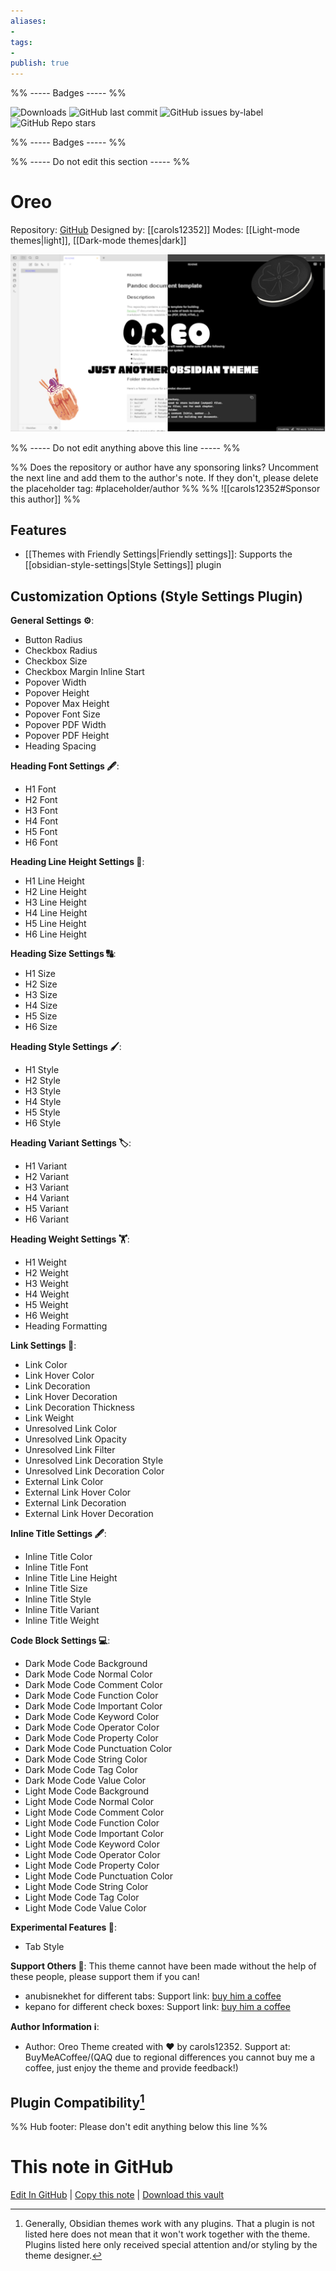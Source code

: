 ```yaml
---
aliases:
- 
tags: 
- 
publish: true
---
```


%% ----- Badges ----- %%

![Downloads](https://img.shields.io/badge/downloads-2607-573E7A?style=for-the-badge&logo=)
![GitHub last commit](https://img.shields.io/github/last-commit/carols12352/Oreo-theme?color=573E7A&label=last%20update&logo=github&style=for-the-badge)
![GitHub issues by-label](https://img.shields.io/github/issues/carols12352/Oreo-theme/help%20wanted?color=573E7A&logo=github&style=for-the-badge) 
![GitHub Repo stars](https://img.shields.io/github/stars/carols12352/Oreo-theme?color=573E7A&logo=github&style=for-the-badge)

%% ----- Badges ----- %%

%% ----- Do not edit this section ----- %%

# Oreo

Repository: [GitHub](https://github.com/carols12352/Oreo-theme)
Designed by: [[carols12352]]
Modes: [[Light-mode themes|light]], [[Dark-mode themes|dark]]



![screenshot](https://github.com/carols12352/Oreo-theme/raw/HEAD/images/thumbnail.png)

%% ----- Do not edit anything above this line ----- %% 

%% Does the repository or author have any sponsoring links? Uncomment the next line and add them to the author's note. If they don't, please delete the placeholder tag: #placeholder/author %%
%% ![[carols12352#Sponsor this author]] %%


## Features

- [[Themes with Friendly Settings|Friendly settings]]: Supports the [[obsidian-style-settings|Style Settings]] plugin

## Customization Options (Style Settings Plugin) 

**General Settings ⚙**: 
- Button Radius
- Checkbox Radius
- Checkbox Size
- Checkbox Margin Inline Start
- Popover Width
- Popover Height
- Popover Max Height
- Popover Font Size
- Popover PDF Width
- Popover PDF Height
- Heading Spacing

**Heading Font Settings 🖋️**: 
- H1 Font
- H2 Font
- H3 Font
- H4 Font
- H5 Font
- H6 Font

**Heading Line Height Settings 📏**: 
- H1 Line Height
- H2 Line Height
- H3 Line Height
- H4 Line Height
- H5 Line Height
- H6 Line Height

**Heading Size Settings 🔠**: 
- H1 Size
- H2 Size
- H3 Size
- H4 Size
- H5 Size
- H6 Size

**Heading Style Settings 🖌️**: 
- H1 Style
- H2 Style
- H3 Style
- H4 Style
- H5 Style
- H6 Style

**Heading Variant Settings 🏷️**: 
- H1 Variant
- H2 Variant
- H3 Variant
- H4 Variant
- H5 Variant
- H6 Variant

**Heading Weight Settings 🏋️**: 
- H1 Weight
- H2 Weight
- H3 Weight
- H4 Weight
- H5 Weight
- H6 Weight
- Heading Formatting

**Link Settings 🔗**: 
- Link Color
- Link Hover Color
- Link Decoration
- Link Hover Decoration
- Link Decoration Thickness
- Link Weight
- Unresolved Link Color
- Unresolved Link Opacity
- Unresolved Link Filter
- Unresolved Link Decoration Style
- Unresolved Link Decoration Color
- External Link Color
- External Link Hover Color
- External Link Decoration
- External Link Hover Decoration

**Inline Title Settings 🖋️**: 
- Inline Title Color
- Inline Title Font
- Inline Title Line Height
- Inline Title Size
- Inline Title Style
- Inline Title Variant
- Inline Title Weight

**Code Block Settings 💻**: 
- Dark Mode Code Background
- Dark Mode Code Normal Color
- Dark Mode Code Comment Color
- Dark Mode Code Function Color
- Dark Mode Code Important Color
- Dark Mode Code Keyword Color
- Dark Mode Code Operator Color
- Dark Mode Code Property Color
- Dark Mode Code Punctuation Color
- Dark Mode Code String Color
- Dark Mode Code Tag Color
- Dark Mode Code Value Color
- Light Mode Code Background
- Light Mode Code Normal Color
- Light Mode Code Comment Color
- Light Mode Code Function Color
- Light Mode Code Important Color
- Light Mode Code Keyword Color
- Light Mode Code Operator Color
- Light Mode Code Property Color
- Light Mode Code Punctuation Color
- Light Mode Code String Color
- Light Mode Code Tag Color
- Light Mode Code Value Color

**Experimental Features 🧪**: 
- Tab Style

**Support Others 🎇**: This theme cannot have been made without the help of these people, please support them if you can!
- anubisnekhet for different tabs: Support link: [buy him a coffee](https://www.buymeacoffee.com/anubisnekhet)
- kepano for different check boxes: Support link: [buy him a coffee](https://www.buymeacoffee.com/kepano)

**Author Information ℹ**: 
- Author: Oreo Theme created with ❤︎ by carols12352. Support at: BuyMeACoffee/(QAQ due to regional differences you cannot buy me a coffee, just enjoy the theme and provide feedback!)

## Plugin Compatibility[^1]


[^1]: Generally, Obsidian themes work with any plugins. That a plugin is not listed here does not mean that it won't work together with the theme. Plugins listed here only received special attention and/or styling by the theme designer.

%% Hub footer: Please don't edit anything below this line %%

# This note in GitHub

<span class="git-footer">[Edit In GitHub](https://github.dev/obsidian-community/obsidian-hub/blob/main/02%20-%20Community%20Expansions/02.05%20All%20Community%20Expansions/Themes/Oreo.md "git-hub-edit-note") | [Copy this note](https://raw.githubusercontent.com/obsidian-community/obsidian-hub/main/02%20-%20Community%20Expansions/02.05%20All%20Community%20Expansions/Themes/Oreo.md "git-hub-copy-note") | [Download this vault](https://github.com/obsidian-community/obsidian-hub/archive/refs/heads/main.zip "git-hub-download-vault") </span>
